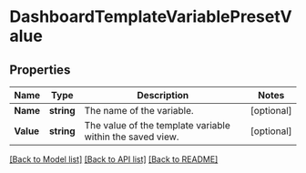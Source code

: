 # DashboardTemplateVariablePresetValue

## Properties

Name | Type | Description | Notes
------------ | ------------- | ------------- | -------------
**Name** | **string** | The name of the variable. | [optional] 
**Value** | **string** | The value of the template variable within the saved view. | [optional] 

[[Back to Model list]](../README.md#documentation-for-models) [[Back to API list]](../README.md#documentation-for-api-endpoints) [[Back to README]](../README.md)


